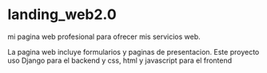 # landing_web2.0
mi pagina web profesional para ofrecer mis servicios web.

La pagina web incluye formularios y paginas de presentacion. Este proyecto uso Django para el backend y css, html y javascript para el frontend
